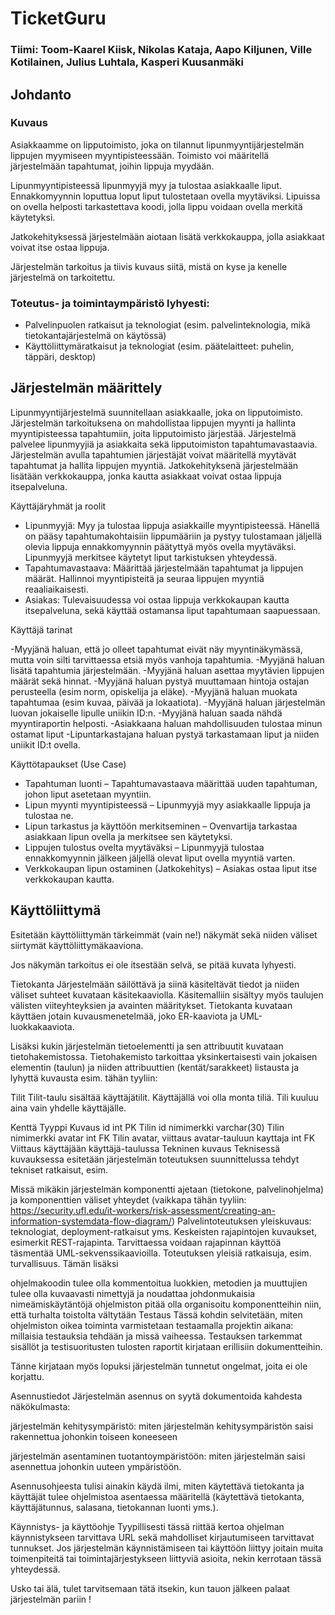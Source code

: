 # TicketGuru

### Tiimi: Toom-Kaarel Kiisk, Nikolas Kataja, Aapo Kiljunen, Ville Kotilainen, Julius Luhtala, Kasperi Kuusanmäki

## Johdanto

### Kuvaus
Asiakkaamme on lipputoimisto, joka on tilannut lipunmyyntijärjestelmän lippujen myymiseen myyntipisteessään. Toimisto voi määritellä järjestelmään tapahtumat, joihin lippuja myydään. 

Lipunmyyntipisteessä lipunmyyjä myy ja tulostaa asiakkaalle liput. Ennakkomyynnin loputtua loput liput tulostetaan ovella myytäviksi. Lipuissa on ovella helposti tarkastettava koodi, jolla lippu voidaan ovella merkitä käytetyksi.

Jatkokehityksessä järjestelmään aiotaan lisätä verkkokauppa, jolla asiakkaat voivat itse ostaa lippuja.


Järjestelmän tarkoitus ja tiivis kuvaus siitä, mistä on kyse ja kenelle järjestelmä on tarkoitettu.
### Toteutus- ja toimintaympäristö lyhyesti:
- Palvelinpuolen ratkaisut ja teknologiat (esim. palvelinteknologia, mikä tietokantajärjestelmä on käytössä)
- Käyttöliittymäratkaisut ja teknologiat (esim. päätelaitteet: puhelin, täppäri, desktop)
## Järjestelmän määrittely
Lipunmyyntijärjestelmä suunnitellaan asiakkaalle, joka on lipputoimisto. Järjestelmän tarkoituksena on mahdollistaa lippujen myynti ja hallinta myyntipisteessa tapahtumiin, joita lipputoimisto järjestää. Järjestelmä palvelee lipunmyyjiä ja asiakkaita sekä lipputoimiston tapahtumavastaavia. Järjestelmän avulla tapahtumien järjestäjät voivat määritellä myytävät tapahtumat ja hallita lippujen myyntiä. Jatkokehityksenä järjestelmään lisätään verkkokauppa, jonka kautta asiakkaat voivat ostaa lippuja itsepalveluna.

Käyttäjäryhmät ja roolit
- Lipunmyyjä: Myy ja tulostaa lippuja asiakkaille myyntipisteessä. Hänellä on pääsy tapahtumakohtaisiin lippumääriin ja pystyy tulostamaan jäljellä olevia lippuja ennakkomyynnin päätyttyä myös ovella myytäväksi. Lipunmyyjä merkitsee käytetyt liput tarkistuksen yhteydessä.
- Tapahtumavastaava: Määrittää järjestelmään tapahtumat ja lippujen määrät. Hallinnoi myyntipisteitä ja seuraa lippujen myyntiä reaaliaikaisesti.
- Asiakas: Tulevaisuudessa voi ostaa lippuja verkkokaupan kautta itsepalveluna, sekä käyttää ostamansa liput tapahtumaan saapuessaan.

Käyttäjä tarinat

-Myyjänä haluan, että jo olleet tapahtumat eivät näy myyntinäkymässä, mutta voin silti tarvittaessa etsiä myös vanhoja tapahtumia.
-Myyjänä haluan lisätä tapahtumia järjestelmään.
-Myyjänä haluan asettaa myytävien lippujen määrät sekä hinnat.
-Myyjänä haluan pystyä muuttamaan hintoja ostajan perusteella (esim norm, opiskelija ja eläke).
-Myyjänä haluan muokata tapahtumaa (esim kuvaa, päivää ja lokaatiota).
-Myyjänä haluan järjestelmän luovan jokaiselle lipulle uniikin ID:n.
-Myyjänä haluan saada nähdä myyntiraportin helposti.
-Asiakkaana haluan mahdollisuuden tulostaa minun ostamat liput
-Lipuntarkastajana haluan pystyä tarkastamaan liput ja niiden uniikit ID:t ovella.

Käyttötapaukset (Use Case)
- Tapahtuman luonti – Tapahtumavastaava määrittää uuden tapahtuman, johon liput asetetaan myyntiin.
- Lipun myynti myyntipisteessä – Lipunmyyjä myy asiakkaalle lippuja ja tulostaa ne.
- Lipun tarkastus ja käyttöön merkitseminen – Ovenvartija tarkastaa asiakkaan lipun ovella ja merkitsee sen käytetyksi.
- Lippujen tulostus ovelta myytäväksi – Lipunmyyjä tulostaa ennakkomyynnin jälkeen jäljellä olevat liput ovella myyntiä varten.
- Verkkokaupan lipun ostaminen (Jatkokehitys) – Asiakas ostaa liput itse verkkokaupan kautta.

## Käyttöliittymä
Esitetään käyttöliittymän tärkeimmät (vain ne!) näkymät sekä niiden väliset siirtymät käyttöliittymäkaaviona.

Jos näkymän tarkoitus ei ole itsestään selvä, se pitää kuvata lyhyesti.

Tietokanta
Järjestelmään säilöttävä ja siinä käsiteltävät tiedot ja niiden väliset suhteet kuvataan käsitekaaviolla. Käsitemalliin sisältyy myös taulujen välisten viiteyhteyksien ja avainten määritykset. Tietokanta kuvataan käyttäen jotain kuvausmenetelmää, joko ER-kaaviota ja UML-luokkakaaviota.

Lisäksi kukin järjestelmän tietoelementti ja sen attribuutit kuvataan tietohakemistossa. Tietohakemisto tarkoittaa yksinkertaisesti vain jokaisen elementin (taulun) ja niiden attribuuttien (kentät/sarakkeet) listausta ja lyhyttä kuvausta esim. tähän tyyliin:

Tilit
Tilit-taulu sisältää käyttäjätilit. Käyttäjällä voi olla monta tiliä. Tili kuuluu aina vain yhdelle käyttäjälle.

Kenttä	Tyyppi	Kuvaus
id	int PK	Tilin id
nimimerkki	varchar(30)	Tilin nimimerkki
avatar	int FK	Tilin avatar, viittaus avatar-tauluun
kayttaja	int FK	Viittaus käyttäjään käyttäjä-taulussa
Tekninen kuvaus
Teknisessä kuvauksessa esitetään järjestelmän toteutuksen suunnittelussa tehdyt tekniset ratkaisut, esim.

Missä mikäkin järjestelmän komponentti ajetaan (tietokone, palvelinohjelma) ja komponenttien väliset yhteydet (vaikkapa tähän tyyliin: https://security.ufl.edu/it-workers/risk-assessment/creating-an-information-systemdata-flow-diagram/)
Palvelintoteutuksen yleiskuvaus: teknologiat, deployment-ratkaisut yms.
Keskeisten rajapintojen kuvaukset, esimerkit REST-rajapinta. Tarvittaessa voidaan rajapinnan käyttöä täsmentää UML-sekvenssikaavioilla.
Toteutuksen yleisiä ratkaisuja, esim. turvallisuus.
Tämän lisäksi

ohjelmakoodin tulee olla kommentoitua
luokkien, metodien ja muuttujien tulee olla kuvaavasti nimettyjä ja noudattaa johdonmukaisia nimeämiskäytäntöjä
ohjelmiston pitää olla organisoitu komponentteihin niin, että turhalta toistolta vältytään
Testaus
Tässä kohdin selvitetään, miten ohjelmiston oikea toiminta varmistetaan testaamalla projektin aikana: millaisia testauksia tehdään ja missä vaiheessa. Testauksen tarkemmat sisällöt ja testisuoritusten tulosten raportit kirjataan erillisiin dokumentteihin.

Tänne kirjataan myös lopuksi järjestelmän tunnetut ongelmat, joita ei ole korjattu.

Asennustiedot
Järjestelmän asennus on syytä dokumentoida kahdesta näkökulmasta:

järjestelmän kehitysympäristö: miten järjestelmän kehitysympäristön saisi rakennettua johonkin toiseen koneeseen

järjestelmän asentaminen tuotantoympäristöön: miten järjestelmän saisi asennettua johonkin uuteen ympäristöön.

Asennusohjeesta tulisi ainakin käydä ilmi, miten käytettävä tietokanta ja käyttäjät tulee ohjelmistoa asentaessa määritellä (käytettävä tietokanta, käyttäjätunnus, salasana, tietokannan luonti yms.).

Käynnistys- ja käyttöohje
Tyypillisesti tässä riittää kertoa ohjelman käynnistykseen tarvittava URL sekä mahdolliset kirjautumiseen tarvittavat tunnukset. Jos järjestelmän käynnistämiseen tai käyttöön liittyy joitain muita toimenpiteitä tai toimintajärjestykseen liittyviä asioita, nekin kerrotaan tässä yhteydessä.

Usko tai älä, tulet tarvitsemaan tätä itsekin, kun tauon jälkeen palaat järjestelmän pariin !
